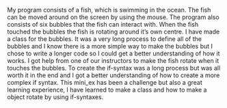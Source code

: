 
My program consists of a fish, which is swimming in the ocean. The fish can be moved around on the screen by using the mouse. The program also consists of six bubbles that the fish can interact with. When the fish touched the bubbles the fish is rotating around it’s own centre.
I have made a class for the bubbles. It was a very long process to define all of the bubbles and I know there is a more simple way to make the bubbles but I chose to write a longer code so I could get a better understanding of how it works. I got help from one of our instructors to make the fish rotate when it touches the bubbles. To create the if-syntax was a long process but was all worth it in the end and I got a better understanding of how to create a more complex if syntax. This mini_ex has been a challenge but also a great learning experience, I have learned to make a class and how to make a object rotate by using if-syntaxes. 

